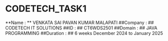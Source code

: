 # CODETECH_TASK1

**Name : ** VENKATA SAI PAVAN KUMAR MALAPATI
##Company : ## CODETECH IT SOLUTIONS
##ID  :  ## CT6WDS2501
##Domain : ## JAVA PROGRAMMING
##Duration : ## 6 weeks December 2024 to January 2025


